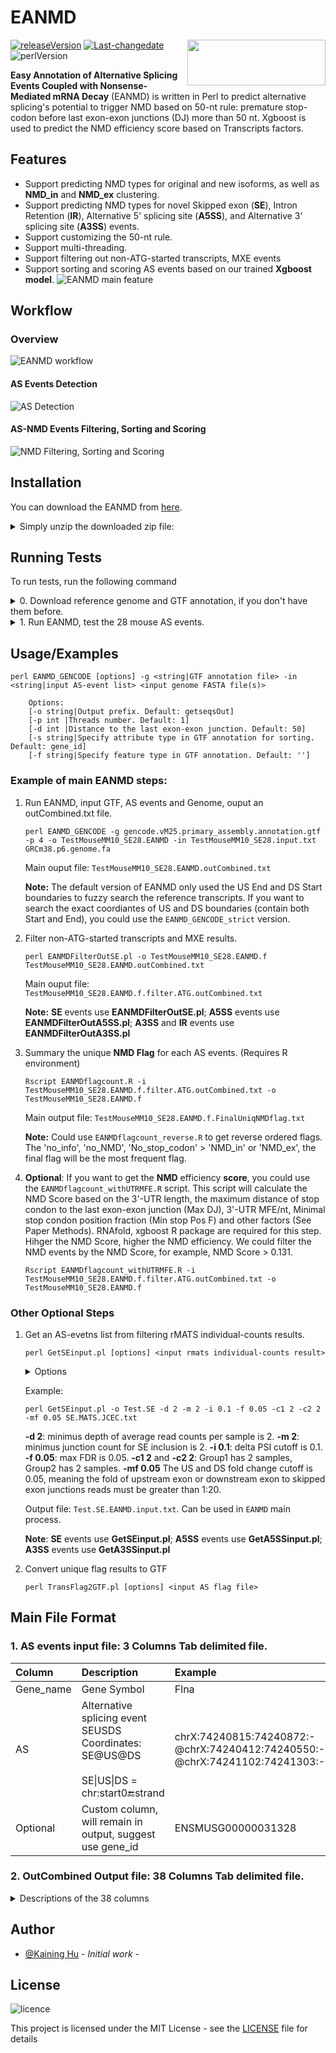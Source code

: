 
# EANMD
<img src="https://github.com/dontkme/PersonalScripts/raw/master/Fig.logo.EANMD-02.png"  align="right" height="73" width="221"/>

[![releaseVersion](https://img.shields.io/badge/release%20version-1.44-green.svg?style=flat)](https://github.com/dontkme/EANMD/releases) [![Last-changedate](https://img.shields.io/badge/last%20change-2024--11--06-green.svg)](https://github.com/dontkme/EANMD/commit) ![perlVersion](https://img.shields.io/badge/perl-%3E%3D5.10-blue.svg?sytle=flat)

**Easy Annotation of Alternative Splicing Events Coupled with Nonsense-Mediated mRNA Decay** (EANMD) is written in Perl to predict alternative splicing's potential to trigger NMD based on 50-nt rule: premature stop-codon before last exon-exon junctions (DJ) more than 50 nt. Xgboost is used to predict the NMD efficiency score based on Transcripts factors.

## Features

- Support predicting NMD types for original and new isoforms, as well as **NMD_in** and **NMD_ex** clustering.
- Support predicting NMD types for novel Skipped exon (**SE**), Intron Retention (**IR**), Alternative 5' splicing site (**A5SS**), and Alternative 3' splicing site (**A3SS**) events.
- Support customizing the 50-nt rule.
- Support multi-threading.
- Support filtering out non-ATG-started transcripts, MXE events
- Support sorting and scoring AS events based on our trained **Xgboost model**.
![EANMD main feature](https://github.com/dontkme/PersonalScripts/raw/master/Fig.workflow.202402.2.feature-02-02.png )


## Workflow
### Overview
![EANMD workflow](https://github.com/dontkme/PersonalScripts/raw/master/Fig.workflow.202402.2.flow-03.png)

#### AS Events Detection 
![AS Detection](https://github.com/dontkme/PersonalScripts/raw/master/1.AS_events.png)


#### AS-NMD Events Filtering, Sorting and Scoring
![NMD Filtering, Sorting and Scoring](https://github.com/dontkme/PersonalScripts/raw/master/3.FilterOutCombined.png)

## Installation

You can download the EANMD from [here](https://github.com/dontkme/EANMD/archive/main.zip).
<details>
<summary>Simply unzip the downloaded zip file:</summary>


```bash
unzip EANMD-main.zip
```

Navigate to the extracted folder and run EANMD:

```
cd EANMD-main
perl EANMD_GENCODE -h
```

If the screen displays usage and version information. It works.

**If** it displays you need `Array::Utils` module, please install it by:
```
cpan Array::Utils
```

**If** you need Perl `Parallel::ForkManager` module. You could install it by command: 

```bash
cpan Parallel::ForkManager
``` 
</details>
    
## Running Tests

To run tests, run the following command

<details>
<summary>0. Download reference genome and GTF annotation, if you don't have them before.</summary>

```bash
  wget https://ftp.ebi.ac.uk/pub/databases/gencode/Gencode_mouse/release_M25/GRCm38.p6.genome.fa.gz

  wget https://ftp.ebi.ac.uk/pub/databases/gencode/Gencode_mouse/release_M25/gencode.vM25.primary_assembly.annotation.gtf.gz
```
    
  Unzip them:


  ```bash
  gunzip GRCm38.p6.genome.fa.gz
  gunzip gencode.vM25.primary_assembly.annotation.gtf.gz
  ```
  </details>
  <details>
  <summary>1. Run EANMD, test the 28 mouse AS events.</summary>

  ```bash
  perl EANMD_GENCODE -g gencode.vM25.primary_assembly.annotation.gtf -in TestDataset/TestMouseMM10_SE28.input.txt GRCm38.p6.genome.fa
  ```
  If it runs, the test passes.
</details>

## Usage/Examples

```
perl EANMD_GENCODE [options] -g <string|GTF annotation file> -in <string|input AS-event list> <input genome FASTA file(s)>

    Options:
    [-o string|Output prefix. Default: getseqsOut]
    [-p int |Threads number. Default: 1]
    [-d int |Distance to the last exon-exon junction. Default: 50]
    [-s string|Specify attribute type in GTF annotation for sorting. Default: gene_id]
    [-f string|Specify feature type in GTF annotation. Default: '']
```
### Example of main EANMD steps:
1. Run EANMD, input GTF, AS events and Genome, ouput an outCombined.txt file.
   ```
   perl EANMD_GENCODE -g gencode.vM25.primary_assembly.annotation.gtf -p 4 -o TestMouseMM10_SE28.EANMD -in TestMouseMM10_SE28.input.txt GRCm38.p6.genome.fa
   ```
   Main ouput file: `TestMouseMM10_SE28.EANMD.outCombined.txt`

   **Note:** The default version of EANMD only used the US End and DS Start boundaries to fuzzy search the reference transcripts. If you want to search the exact coordiantes of US and DS boundaries (contain both Start and End), you could use the `EANMD_GENCODE_strict` version.
2. Filter non-ATG-started transcripts and MXE results.
   ```
   perl EANMDFilterOutSE.pl -o TestMouseMM10_SE28.EANMD.f TestMouseMM10_SE28.EANMD.outCombined.txt
   ```
   Main ouput file: `TestMouseMM10_SE28.EANMD.f.filter.ATG.outCombined.txt`
   
   **Note:** **SE** events use **EANMDFilterOutSE.pl**; **A5SS** events use **EANMDFilterOutA5SS.pl**; **A3SS** and **IR** events use **EANMDFilterOutA3SS.pl**

3. Summary the unique **NMD Flag** for each AS events. (Requires R environment)
    ```
    Rscript EANMDflagcount.R -i TestMouseMM10_SE28.EANMD.f.filter.ATG.outCombined.txt -o TestMouseMM10_SE28.EANMD.f
    ```
    Main output file: `TestMouseMM10_SE28.EANMD.f.FinalUniqNMDflag.txt`

    **Note:** Could use `EANMDflagcount_reverse.R` to get reverse ordered flags.  The 'no_info', 'no_NMD', 'No_stop_codon' > 'NMD_in' or 'NMD_ex', the final flag will be the most frequent flag.


4. **Optional**: If you want to get the **NMD** efficiency **score**, you could use the `EANMDflagcount_withUTRMFE.R` script. This script will calculate the NMD Score based on the 3'-UTR length, the maximum distance of stop condon to the last exon-exon junction (Max DJ), 3'-UTR MFE/nt, Minimal stop condon position fraction (Min stop Pos F) and other factors (See Paper Methods). RNAfold, xgboost R package are required for this step. Hihger the NMD Score, higher the NMD efficiency. We could filter the NMD events by the NMD Score, for example, NMD Score > 0.131.

    ```
    Rscript EANMDflagcount_withUTRMFE.R -i TestMouseMM10_SE28.EANMD.f.filter.ATG.outCombined.txt -o TestMouseMM10_SE28.EANMD.f
    ```

### Other Optional Steps
1. Get an AS-evetns list from filtering rMATS individual-counts results.
   ```
   perl GetSEinput.pl [options] <input rmats individual-counts result>
   ```

   <details>
   <summary>Options</summary>

         [-o output prefix. default: rMATS_filtered.out]

         [-d int|min depth of average read counts. default: 20]

         [-m int|min count of inclusion events' UP|Downstream junction. default: 2]

         [-i float|delta PSI cutoff [0-1.0]. default: 0.15]

         [-f float|FDR cutoff [0-1.0]. default: 0.05]

         [-c1 int|The first sample numbers.  default: 2]

         [-c2 int|The second sample numbers. default: 2]

         [-mf float|The US and DS fold change cutoff. default: 0.05]
    </details>

    Example: 

    ```
    perl GetSEinput.pl -o Test.SE -d 2 -m 2 -i 0.1 -f 0.05 -c1 2 -c2 2 -mf 0.05 SE.MATS.JCEC.txt
    ```
    **-d 2**: minimus depth of average read counts per sample is 2.
    **-m 2**: minimus junction count for SE inclusion is 2.
    **-i 0.1**: delta PSI cutoff is 0.1.
    **-f 0.05**: max FDR is 0.05.
    **-c1 2** and **-c2 2**: Group1 has 2 samples, Group2 has 2 samples.
    **-mf 0.05** The US and DS fold change cutoff is 0.05, meaning the fold of upstream exon or downstream exon to skipped exon junctions reads must be greater than 1:20.

    Output file: `Test.SE.EANMD.input.txt`. Can be used in `EANMD` main process.

     **Note**: **SE** events use **GetSEinput.pl**; **A5SS** events use **GetA5SSinput.pl**; **A3SS** events use **GetA3SSinput.pl**


2. Convert unique flag results to GTF
   ```
   perl TransFlag2GTF.pl [options] <input AS flag file>
   ```

## Main File Format

### 1. AS events input file: 3 Columns Tab delimited file.

|Column|Description|Example|
|:------|:------------|:-------|
|Gene_name|Gene Symbol|Flna|
|AS|Alternative splicing event SEUSDS Coordinates: <br>SE@US@DS<br><br>SE\|US\|DS = chr:start0:end:strand<br>|chrX:74240815:74240872:-@chrX:74240412:74240550:-@chrX:74241102:74241303:-|
|Optional|Custom column, will remain in output, suggest use gene_id|ENSMUSG00000031328|
### 2. OutCombined Output file: 38 Columns Tab delimited file.
<details>
<summary>Descriptions of the 38 columns</summary>

|Column|Description|
|:---|:---|
|QueryCol1|Input Column 1|
|SEUSDSCoordinates|Input Column 2|
|QueryCol3|Input Column 3|
Transcript_id|Reference transcript id|
Strand|Transcript strand|
Exons|Total exon numbers of the reference transcript|
Start_exon|Reference start condon exon number|
Stop_exon|Reference stop condon exon number|
SE_exon_Number|Skipped exon number for reference transcript|
SE(US)_Pos|Skipped exon position for reference transcript|
SE_length|Skipped exon length|
Ori_CDS_length|Original CDS length|
Ori_Star_codon_to_exon_end_seq_len|Length of start-codon to exon end|
rm/add_SE_start_to_end_seq_len|Length of start-codon to exon end after remove or add the SE|
SEseq|Skipped exon sequence|
Ori_CDSexons_seq|Original Start codon to exons end sequence|
rm/add_SE_CDSexons_seq|Sequence of start codon to exons end after remove or add the SE|
Ori_last_junction_pos|Original last exon-exon junction position|
Ori_last_dj|Distance of original stop codon to the last exon-exon junction (EJ)|
Ori_NMD|Original or refernce transcript NMD type|
Start_codon|Star_codon sequence|
Ori_AA|Original amino acid sequence|
rm/add_SE_AA|Amino acid sequence after remove or add the SE|
AA_len+1|Original amino acid sequence length + 1 (stop codon)|
Ori_AA_1st_stop_pos|Original amino acid 1st stop codon positon|
Ori_AA_stop_pos|Original amino acid stop codon positons|
SEed_AA_1st_stop_pos|Amino acid 1st stop codon positon after remove or add the SE|
SEed_AA_stop_pos|Amino acid stop codon positons after remove or add the SE|
Frame_shift_flag|Frame shift flag|
New_1st_stop_pos_dj|Distance of the new 1st stop codon to the last EJ|
NMD_flag|NMD flag after remove or add the SE|
NMD_in/ex_flag|This AS event NMD type|
source|This record form which intermediate file|
SEupstreamCDS|How many nt upstream of the SE|
SEupstreamAApos|How many AA upstream of the SE|
UStransexonnumber|US exon number in reference transcript|
DStransexonnumber|DS exon number in reference transcript|
innerExonsofUSandDS|inner exon(s) between US and DS|
</details>
   
   
## Author

- [@Kaining Hu](https://www.github.com/dontkme) - *Initial work* -




## License
![licence](https://img.shields.io/github/license/mashape/apistatus.svg?maxAge=2592000)

This project is licensed under the MIT License - see the [LICENSE](LICENSE) file for details